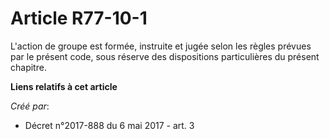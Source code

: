 # Article R77-10-1

L'action de groupe est formée, instruite et jugée selon les règles prévues par le présent code, sous réserve des dispositions
particulières du présent chapitre.

**Liens relatifs à cet article**

_Créé par_:

  - Décret n°2017-888 du 6 mai 2017 - art. 3
